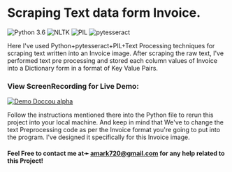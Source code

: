 # Scraping Text data form Invoice.
![Python 3.6](https://img.shields.io/badge/Python-3.6-brightgreen.svg) ![NLTK](https://img.shields.io/badge/Library-NLTK-orange.svg) ![PIL](https://img.shields.io/badge/PIL-1.1.7-blueviolet) ![pytesseract](https://img.shields.io/badge/pytesseract-0.3.4-yellow)

Here I've used Python+pytesseract+PIL+Text Processing techniques for scraping text written into an Invoice image. After scraping the raw text, I've performed text pre processing and stored each column values of Invoice into a Dictionary form in a format of Key Value Pairs.

### View ScreenRecording for Live Demo:
[![Demo Doccou alpha](https://github.com/amark720/Computer-Vision-and-OpenCV-Projects/blob/main/Scraping%20Text%20Data%20from%20Image/InvoiceToText%20Recording.gif)](https://github.com/amark720/Computer-Vision-and-OpenCV-Projects/blob/main/Scraping%20Text%20Data%20from%20Image/InvoiceToText%20Recording.gif)

Follow the instructions mentioned there into the Python file to rerun this project into your local machine. And keep in mind that We've to change the text Preprocessing code as per the Invoice format you're going to put into the program. I've designed it specifically for this Invoice image.

#### Feel Free to contact me at➛ amark720@gmail.com for any help related to this Project!
